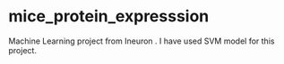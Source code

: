 # mice_protein_expresssion
Machine Learning project from Ineuron . I have used SVM model for this project.
